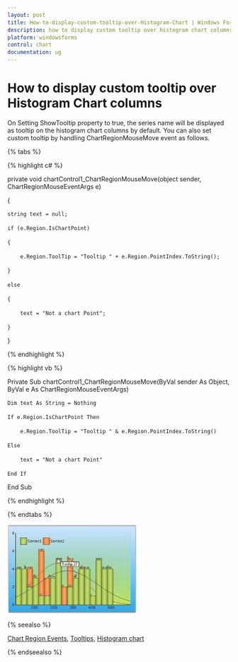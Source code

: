 ```yaml
---
layout: post
title: How-to-display-custom-tooltip-over-Histogram-Chart | Windows Forms | Syncfusion
description: how to display custom tooltip over histogram chart columns
platform: windowsforms
control: chart
documentation: ug
---
```


# How to display custom tooltip over Histogram Chart columns

On Setting ShowTooltip property to true, the series name will be displayed as tooltip on the histogram chart columns by default. You can also set custom tooltip by handling ChartRegionMouseMove event as follows.

{% tabs %}

{% highlight c# %}

private void chartControl1_ChartRegionMouseMove(object sender, ChartRegionMouseEventArgs e)

{

    string text = null;

    if (e.Region.IsChartPoint)

    {

        e.Region.ToolTip = "Tooltip " + e.Region.PointIndex.ToString();

    }

    else

    {

        text = "Not a chart Point";

    }    

}

{% endhighlight %}

{% highlight vb %}

Private Sub chartControl1_ChartRegionMouseMove(ByVal sender As Object, ByVal e As ChartRegionMouseEventArgs)

    Dim text As String = Nothing

    If e.Region.IsChartPoint Then

        e.Region.ToolTip = "Tooltip " & e.Region.PointIndex.ToString()

    Else

        text = "Not a chart Point"

    End If

End Sub

{% endhighlight %}

{% endtabs %}	

![](How-to-display-custom-tooltip-over-Histogram-Chart_images/How-to-display-custom-tooltip-over-Histogram-Chart_img1.jpeg)

{% seealso %}

[Chart Region Events](/windowsforms/chart/chart-control-events#chart-region-events), [Tooltips](/windowsforms/chart/runtime-features#tooltips), [Histogram chart](/windowsforms/chart/chart-types#histogram-chart)

{% endseealso %}